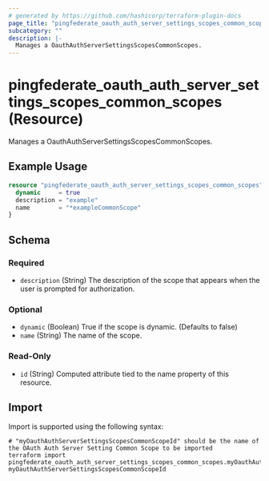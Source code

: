 ```yaml
---
# generated by https://github.com/hashicorp/terraform-plugin-docs
page_title: "pingfederate_oauth_auth_server_settings_scopes_common_scopes Resource - terraform-provider-pingfederate"
subcategory: ""
description: |-
  Manages a OauthAuthServerSettingsScopesCommonScopes.
---
```


# pingfederate_oauth_auth_server_settings_scopes_common_scopes (Resource)

Manages a OauthAuthServerSettingsScopesCommonScopes.

## Example Usage

```terraform
resource "pingfederate_oauth_auth_server_settings_scopes_common_scopes" "oauthAuthServerSettingsScopesCommonScopesExample" {
  dynamic     = true
  description = "example"
  name        = "*exampleCommonScope"
}
```

<!-- schema generated by tfplugindocs -->
## Schema

### Required

- `description` (String) The description of the scope that appears when the user is prompted for authorization.

### Optional

- `dynamic` (Boolean) True if the scope is dynamic. (Defaults to false)
- `name` (String) The name of the scope.

### Read-Only

- `id` (String) Computed attribute tied to the name property of this resource.

## Import

Import is supported using the following syntax:

```shell
# "myOauthAuthServerSettingsScopesCommonScopeId" should be the name of the OAuth Auth Server Setting Common Scope to be imported
terraform import pingfederate_oauth_auth_server_settings_scopes_common_scopes.myOauthAuthServerSettingsScopesCommonScope myOauthAuthServerSettingsScopesCommonScopeId
```
